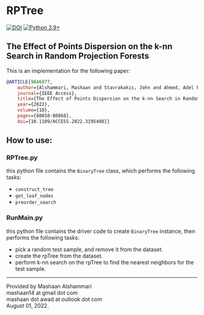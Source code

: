 # RPTree

[![DOI](http://img.shields.io/badge/doi-10.1109/ACCESS.2022.3195488-36648B.svg)](https://doi.org/10.1109/ACCESS.2022.3195488)
[![Python 3.9+](https://img.shields.io/badge/python-3.9+-blue.svg)](https://www.python.org/downloads/release/python-390/)

## 	The Effect of Points Dispersion on the k-nn Search in Random Projection Forests
This is an implementation for the following paper:
```bibtex
@ARTICLE{9846977,
	author={Alshammari, Mashaan and Stavrakakis, John and Ahmed, Adel F. and Takatsuka, Masahiro},
	journal={IEEE Access}, 
	title={The Effect of Points Dispersion on the k-nn Search in Random Projection Forests}, 
	year={2022},
	volume={10},
	pages={80858-80868},
	doi={10.1109/ACCESS.2022.3195488}}
```

## How to use:

### RPTree.py
this python file contains the `BinaryTree` class, which performs the following tasks:
- `construct_tree`
- `get_leaf_nodes`
- `preorder_search`

### RunMain.py
this python file contains the driver code to create `BinaryTree` instance, then performs the following tasks:
- pick a random test sample, and remove it from the dataset.
- create the rpTree from the dataset.
- perform k-nn search on the rpTree to find the nearest neighbors for the test sample.

---
Provided by Mashaan Alshammari<br/>
mashaan14 at gmail dot com<br/>
mashaan dot awad at outlook dot com<br/>
August 01, 2022.
